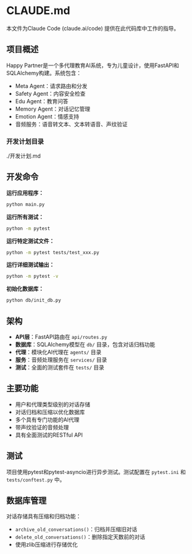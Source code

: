 # CLAUDE.md

本文件为Claude Code (claude.ai/code) 提供在此代码库中工作的指导。

## 项目概述

Happy Partner是一个多代理教育AI系统，专为儿童设计，使用FastAPI和SQLAlchemy构建。系统包含：
- Meta Agent：请求路由和分发
- Safety Agent：内容安全检查
- Edu Agent：教育问答
- Memory Agent：对话记忆管理
- Emotion Agent：情感支持
- 音频服务：语音转文本、文本转语音、声纹验证

### 开发计划目录
./开发计划.md

## 开发命令

**运行应用程序：**
```bash
python main.py
```

**运行所有测试：**
```bash
python -m pytest
```

**运行特定测试文件：**
```bash
python -m pytest tests/test_xxx.py
```

**运行详细测试输出：**
```bash
python -m pytest -v
```

**初始化数据库：**
```bash
python db/init_db.py
```

## 架构

- **API层**：FastAPI路由在 `api/routes.py`
- **数据库**：SQLAlchemy模型在 `db/` 目录，包含对话归档功能
- **代理**：模块化AI代理在 `agents/` 目录
- **服务**：音频处理服务在 `services/` 目录
- **测试**：全面的测试套件在 `tests/` 目录

## 主要功能

- 用户和代理类型级别的对话存储
- 对话归档和压缩以优化数据库
- 多个具有专门功能的AI代理
- 带声纹验证的音频处理
- 具有全面测试的RESTful API

## 测试

项目使用pytest和pytest-asyncio进行异步测试。测试配置在 `pytest.ini` 和 `tests/conftest.py` 中。

## 数据库管理

对话存储具有压缩和归档功能：
- `archive_old_conversations()`：归档并压缩旧对话
- `delete_old_conversations()`：删除指定天数前的对话
- 使用zlib压缩进行存储优化